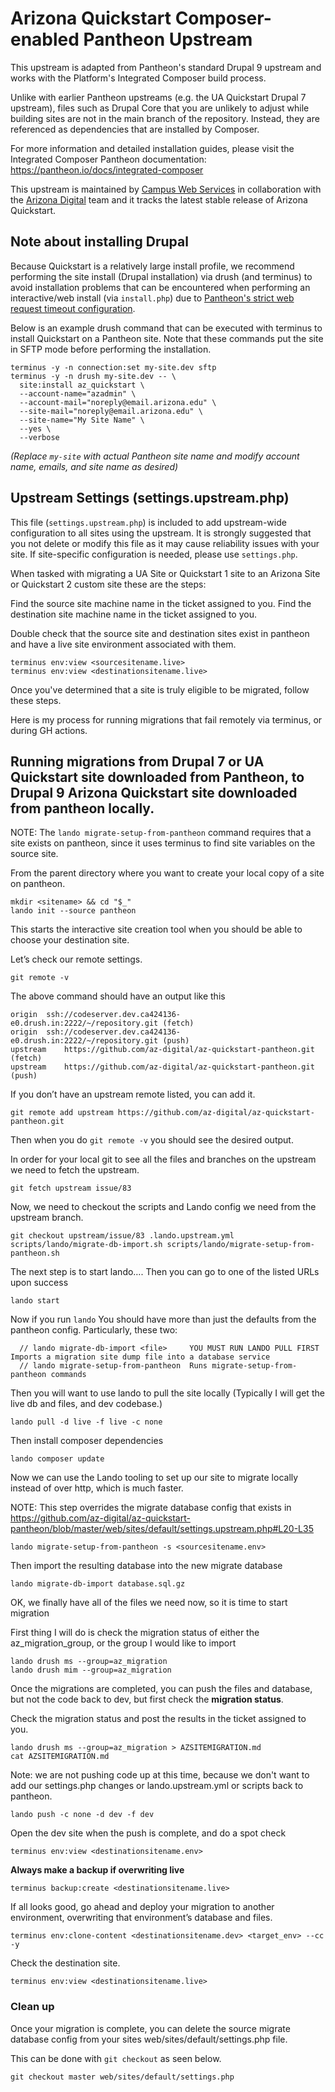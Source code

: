 # Arizona Quickstart Composer-enabled Pantheon Upstream

This upstream is adapted from Pantheon's standard Drupal 9 upstream and works with the Platform's Integrated Composer build process.

Unlike with earlier Pantheon upstreams (e.g. the UA Quickstart Drupal 7 upstream), files such as Drupal Core that you are unlikely to adjust while building sites are not in the main branch of the repository. Instead, they are referenced as dependencies that are installed by Composer.

For more information and detailed installation guides, please visit the Integrated Composer Pantheon documentation: https://pantheon.io/docs/integrated-composer

This upstream is maintained by [Campus Web Services](https://web.arizona.edu) in collaboration with the [Arizona Digital](https://digitial.arizona.edu) team and it tracks the latest stable release of Arizona Quickstart.

## Note about installing Drupal

Because Quickstart is a relatively large install profile, we recommend performing the site install (Drupal installation) via drush (and terminus) to avoid installation problems that can be encountered when performing an interactive/web install (via `install.php`) due to [Pantheon's strict web request timeout configuration](https://pantheon.io/docs/timeouts).

Below is an example drush command that can be executed with terminus to install Quickstart on a Pantheon site. Note that these commands put the site in SFTP mode before performing the installation.

```
terminus -y -n connection:set my-site.dev sftp
terminus -y -n drush my-site.dev -- \
  site:install az_quickstart \
  --account-name="azadmin" \
  --account-mail="noreply@email.arizona.edu" \
  --site-mail="noreply@email.arizona.edu" \
  --site-name="My Site Name" \
  --yes \
  --verbose
```

_(Replace `my-site` with actual Pantheon site name and modify account name, emails, and site name as desired)_

## Upstream Settings (settings.upstream.php)

This file (`settings.upstream.php`) is included to add upstream-wide configuration to all sites using the upstream. It is strongly suggested that you not delete or modify this file as it may cause reliability issues with your site. If site-specific configuration is needed, please use `settings.php`.

When tasked with migrating a UA Site or Quickstart 1 site to an Arizona Site or Quickstart 2 custom site these are the steps:

Find the source site machine name in the ticket assigned to you.
Find the destination site machine name in the ticket assigned to you.

Double check that the source site and destination sites exist in pantheon and have a live site environment associated with them.

```
terminus env:view <sourcesitename.live>
terminus env:view <destinationsitename.live>
```

Once you've determined that a site is truly eligible to be migrated, follow these steps.

Here is my process for running migrations that fail remotely via terminus, or during GH actions.

## Running migrations from Drupal 7 or UA Quickstart site downloaded from Pantheon, to Drupal 9 Arizona Quickstart site downloaded from pantheon locally.

NOTE: The `lando migrate-setup-from-pantheon` command requires that a site exists on pantheon, since it uses terminus to find site variables on the source site.

From the parent directory where you want to create your local copy of a site on
pantheon.

```
mkdir <sitename> && cd "$_"
lando init --source pantheon
```

This starts the interactive site creation tool when you should be able to choose
your destination site.

Let’s check our remote settings.

```
git remote -v
```

The above command should have an output like this

```
origin	ssh://codeserver.dev.ca424136-e0.drush.in:2222/~/repository.git (fetch)
origin	ssh://codeserver.dev.ca424136-e0.drush.in:2222/~/repository.git (push)
upstream	https://github.com/az-digital/az-quickstart-pantheon.git (fetch)
upstream	https://github.com/az-digital/az-quickstart-pantheon.git (push)
```

If you don’t have an upstream remote listed, you can add it.

```
git remote add upstream https://github.com/az-digital/az-quickstart-pantheon.git
```

Then when you do `git remote -v` you should see the desired output.

In order for your local git to see all the files and branches on the upstream we
need to fetch the upstream.

```
git fetch upstream issue/83
```

Now, we need to checkout the scripts and Lando config we need from the upstream
branch.

```
git checkout upstream/issue/83 .lando.upstream.yml scripts/lando/migrate-db-import.sh scripts/lando/migrate-setup-from-pantheon.sh
```

The next step is to start lando…. Then you can go to one of the listed URLs upon
success

```
lando start
```

Now if you run `lando` You should have more than just the defaults from the
pantheon config. Particularly, these two:

```
  // lando migrate-db-import <file>     YOU MUST RUN LANDO PULL FIRST Imports a migration site dump file into a database service
  // lando migrate-setup-from-pantheon  Runs migrate-setup-from-pantheon commands
```

Then you will want to use lando to pull the site locally (Typically I will get
the live db and files, and dev codebase.)

```
lando pull -d live -f live -c none
```

Then install composer dependencies

```
lando composer update
```

Now we can use the Lando tooling to set up our site to migrate locally instead
of over http, which is much faster.

NOTE: This step overrides the migrate database config that exists in
https://github.com/az-digital/az-quickstart-pantheon/blob/master/web/sites/default/settings.upstream.php#L20-L35

```
lando migrate-setup-from-pantheon -s <sourcesitename.env>
```

Then import the resulting database into the new migrate database

```
lando migrate-db-import database.sql.gz
```

OK, we finally have all of the files we need now, so it is time to start
migration

First thing I will do is check the migration status of either the
az_migration_group, or the group I would like to import

```
lando drush ms --group=az_migration
lando drush mim --group=az_migration
```

Once the migrations are completed, you can push the files and database, but not
the code back to dev, but first check the **migration status**.

Check the migration status and post the results in the ticket assigned to you.

```
lando drush ms --group=az_migration > AZSITEMIGRATION.md
cat AZSITEMIGRATION.md
```

Note: we are not pushing code up at this time, because we don't want to add our settings.php changes or lando.upstream.yml or scripts back to pantheon.

```
lando push -c none -d dev -f dev
```

Open the dev site when the push is complete, and do a spot check

```
terminus env:view <destinationsitename.env>
```

**Always make a backup if overwriting live**

```
terminus backup:create <destinationsitename.live>
```

If all looks good, go ahead and deploy your migration to another environment,
overwriting that environment’s database and files.

```
terminus env:clone-content <destinationsitename.dev> <target_env> --cc -y
```

Check the destination site.

```
terminus env:view <destinationsitename.live>
```

### Clean up

Once your migration is complete, you can delete the source migrate database config from your sites web/sites/default/settings.php file.

This can be done with `git checkout` as seen below.

```
git checkout master web/sites/default/settings.php
```
